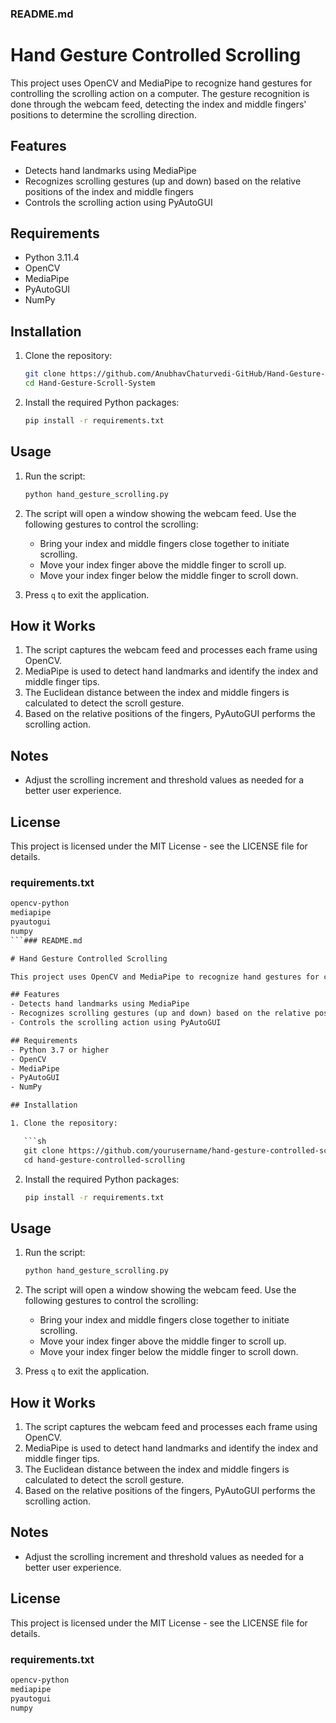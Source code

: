 ### README.md

# Hand Gesture Controlled Scrolling

This project uses OpenCV and MediaPipe to recognize hand gestures for controlling the scrolling action on a computer. The gesture recognition is done through the webcam feed, detecting the index and middle fingers' positions to determine the scrolling direction.

## Features
- Detects hand landmarks using MediaPipe
- Recognizes scrolling gestures (up and down) based on the relative positions of the index and middle fingers
- Controls the scrolling action using PyAutoGUI

## Requirements
- Python 3.11.4
- OpenCV
- MediaPipe
- PyAutoGUI
- NumPy

## Installation

1. Clone the repository:

   ```sh
   git clone https://github.com/AnubhavChaturvedi-GitHub/Hand-Gesture-Scroll-System.git
   cd Hand-Gesture-Scroll-System
   ```

2. Install the required Python packages:

   ```sh
   pip install -r requirements.txt
   ```

## Usage

1. Run the script:

   ```sh
   python hand_gesture_scrolling.py
   ```

2. The script will open a window showing the webcam feed. Use the following gestures to control the scrolling:

   - Bring your index and middle fingers close together to initiate scrolling.
   - Move your index finger above the middle finger to scroll up.
   - Move your index finger below the middle finger to scroll down.

3. Press `q` to exit the application.

## How it Works

1. The script captures the webcam feed and processes each frame using OpenCV.
2. MediaPipe is used to detect hand landmarks and identify the index and middle finger tips.
3. The Euclidean distance between the index and middle fingers is calculated to detect the scroll gesture.
4. Based on the relative positions of the fingers, PyAutoGUI performs the scrolling action.

## Notes
- Adjust the scrolling increment and threshold values as needed for a better user experience.

## License
This project is licensed under the MIT License - see the LICENSE file for details.

### requirements.txt

```txt
opencv-python
mediapipe
pyautogui
numpy
```### README.md

# Hand Gesture Controlled Scrolling

This project uses OpenCV and MediaPipe to recognize hand gestures for controlling the scrolling action on a computer. The gesture recognition is done through the webcam feed, detecting the index and middle fingers' positions to determine the scrolling direction.

## Features
- Detects hand landmarks using MediaPipe
- Recognizes scrolling gestures (up and down) based on the relative positions of the index and middle fingers
- Controls the scrolling action using PyAutoGUI

## Requirements
- Python 3.7 or higher
- OpenCV
- MediaPipe
- PyAutoGUI
- NumPy

## Installation

1. Clone the repository:

   ```sh
   git clone https://github.com/yourusername/hand-gesture-controlled-scrolling.git
   cd hand-gesture-controlled-scrolling
   ```

2. Install the required Python packages:

   ```sh
   pip install -r requirements.txt
   ```

## Usage

1. Run the script:

   ```sh
   python hand_gesture_scrolling.py
   ```

2. The script will open a window showing the webcam feed. Use the following gestures to control the scrolling:

   - Bring your index and middle fingers close together to initiate scrolling.
   - Move your index finger above the middle finger to scroll up.
   - Move your index finger below the middle finger to scroll down.

3. Press `q` to exit the application.

## How it Works

1. The script captures the webcam feed and processes each frame using OpenCV.
2. MediaPipe is used to detect hand landmarks and identify the index and middle finger tips.
3. The Euclidean distance between the index and middle fingers is calculated to detect the scroll gesture.
4. Based on the relative positions of the fingers, PyAutoGUI performs the scrolling action.

## Notes
- Adjust the scrolling increment and threshold values as needed for a better user experience.

## License
This project is licensed under the MIT License - see the LICENSE file for details.

### requirements.txt

```txt
opencv-python
mediapipe
pyautogui
numpy
```
